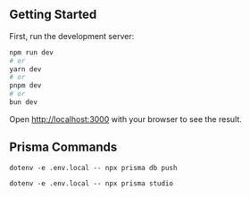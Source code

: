## Getting Started

First, run the development server:

```bash
npm run dev
# or
yarn dev
# or
pnpm dev
# or
bun dev
```

Open [http://localhost:3000](http://localhost:3000) with your browser to see the result.

## Prisma Commands

```
dotenv -e .env.local -- npx prisma db push
```

```
dotenv -e .env.local -- npx prisma studio
```

